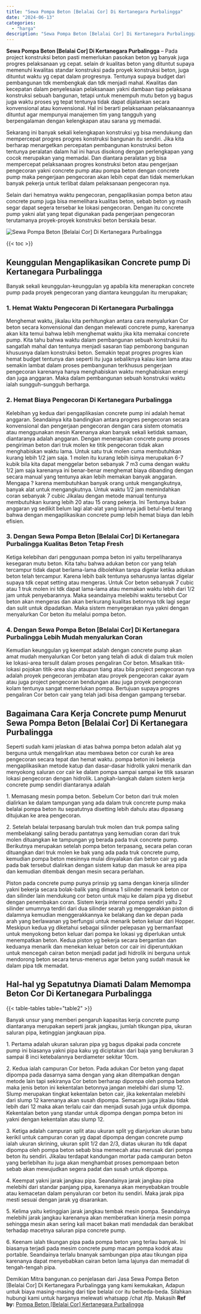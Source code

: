 ```yaml
---
title: "Sewa Pompa Beton [Belalai Cor] Di Kertanegara Purbalingga"
date: "2024-06-13"
categories: 
  - "harga"
description: "Sewa Pompa Beton [Belalai Cor] Di Kertanegara Purbalingga. Demikian Mitra bangunan.co penjelasan dari Jasa Sewa Pompa Beton [Belalai Cor] Di Kertanegara Pu..."
---
```


**Sewa Pompa Beton \[Belalai Cor\] Di Kertanegara Purbalingga** – Pada project konstruksi beton pasti memerlukan pasokan beton yg banyak juga progres pelaksanaan yg cepat. selain dr kualitas beton yang dituntut supaya memenuhi kwalitas standar konstruksi pada proyek konstruksi beton, juga dituntut waktu yg cepat dalam progresnya. Tentunya supaya budget dari pembangunan tdk membengkak dan tdk menjadi mahal. Kwalitas dan kecepatan dalam penyelesaian pelaksanaan yakni dambaan tiap pelaksana konstruksi sebuah bangunan, tetapi untuk menempuh mutu beton yg bagus juga waktu proses yg tepat tentunya tidak dapat dijalankan secara konvensional atau konvensional. Hal ini berarti pelaksanaan pelaksanaannya dituntut agar mempunyai manajemen tim yang tangguh yang berpengalaman dengan kelengkapan atau sarana yg memadai.

Sekarang ini banyak sekali kelengkapan konstruksi yg bisa mendukung dan mempercepat progres progres konstruksi bangunan itu sendiri. Jika kita berharap menargetkan percepatan pembangunan konstruksi beton tentunya peralatan dalam hal ini harus disokong dengan perlengkapan yang cocok merupakan yang memadai. Dan diantara peralatan yg bisa mempercepat pelaksanaan progres konstruksi beton atau pengerjaan pengecoran yakni concrete pump atau pompa beton dengan concrete pump maka pengerjaan pengecoran akan lebih cepat dan tidak memerlukan banyak pekerja untuk terlibat dalam pelaksanaan pengecoran nya.

Selain dari hematnya waktu pengecoran, pengaplikasian pompa beton atau concrete pump juga bisa memelihara kualitas beton, sebab beton yg masih segar dapat segera tersebar ke lokasi pengecoran. Dengan itu concrete pump yakni alat yang tepat digunakan pada pengerjaan pengecoran terutamanya proyek-proyek konstruksi beton berskala besar.

![Sewa Pompa Beton [Belalai Cor] Di Kertanegara Purbalingga](/images/sewa-concrete-pump-34.png)

{{< toc >}}

## Keunggulan Mengaplikasikan Concrete pump Di Kertanegara Purbalingga

Banyak sekali keunggulan-keunggulan yg apabila kita menerapkan concrete pump pada proyek pengecoran yang diantara keunggulan itu merupakan;

### 1\. Hemat Waktu Pengecoran Di Kertanegara Purbalingga

Menghemat waktu, jikalau kita perhitungkan antara cara menyalurkan Cor beton secara konvensional dan dengan melewati concrete pump, karenanya akan kita temui bahwa lebih menghemat waktu jika kita memakai concrete pump. Kita tahu bahwa waktu dalam pembangunan sebuah konstruksi itu sangatlah mahal dan tentunya menjadi sasaran tiap pemborong bangunan khususnya dalam konstruksi beton. Semakin tepat progres progres kian hemat budget tentunya dan seperti itu juga sebaliknya kalau kian lama atau semakin lambat dalam proses pembangunan terkhusus pengerjaan pengecoran karenanya hanya menghabiskan waktu menghabiskan energi dan juga anggaran. Maka dalam pembangunan sebuah konstruksi waktu ialah sungguh-sungguh berharga.

### 2\. Hemat Biaya Pengecoran Di Kertanegara Purbalingga

Kelebihan yg kedua dari pengaplikasian concrete pump ini adalah hemat anggaran. Seandainya kita bandingkan antara progres pengecoran secara konvensional dan pengerjaan pengecoran dengan cara sistem otomatis atau menggunakan mesin Karenanya akan banyak sekali ketidak samaan, diantaranya adalah anggaran. Dengan menerapkan concrete pump proses pengiriman beton dari truk molen ke titik pengecoran tidak akan menghabiskan waktu lama. Untuk satu truk molen cuma membutuhkan kurang lebih 1/2 jam saja. 1 molen itu kurang lebih isinya merupakan 6-7 kubik bila kita dapat menggelar beton sebanyak 7 m3 cuma dengan waktu 1/2 jam saja karenanya ini benar-benar menghemat biaya dibanding dengan secara manual yang tentunya akan lebih memakan banyak anggaran. Mengapa ? karena membutuhkan banyak orang untuk mengangkutnya, banyak alat untuk mengangkutnya. Untuk waktu 1/2 jam memindahkan coran sebanyak 7 cubic Jikalau dengan metode manual tentunya membutuhkan kurang lebih 20 atau 15 orang pekerja. Ini Tentunya bukan anggaran yg sedikit belum lagi alat-alat yang lainnya jadi betul-betul terang bahwa dengan mengaplikasikan concrete pump lebih hemat biaya dan lebih efisien.

### 3\. Dengan Sewa Pompa Beton \[Belalai Cor\] Di Kertanegara Purbalingga Kualitas Beton Tetap Fresh

Ketiga kelebihan dari penggunaan pompa beton ini yaitu terpeliharanya kesegaran mutu beton. Kita tahu bahwa adukan beton cor yang telah tercampur tidak dapat berlama-lama dibolehkan tanpa digelar ketika adukan beton telah tercampur. Karena lebih baik tentunya seharusnya lantas digelar supaya tdk cepat setting atau mengeras. Untuk Cor beton sebanyak 7 cubic atau 1 truk molen ini tdk dapat lama-lama atau memakan waktu lebih dari 1/2 jam untuk penyebarannya. Maka seandainya melebihi waktu tersebut Cor beton akan mengeras dan akan berkurang kualitas betonnya tdk lagi segar dan sulit untuk dipadatkan. Maka sistem menyegerakan nya yakni dengan menyalurkan Cor beton itu melalui pompa beton.

### 4\. Dengan Sewa Pompa Beton \[Belalai Cor\] Di Kertanegara Purbalingga Lebih Mudah menyalurkan Coran

Kemudian keunggulan yg keempat adalah dengan concrete pump akan amat mudah menyalurkan Cor beton yang telah di aduk di dalam truk molen ke lokasi-area tersulit dalam proses pengaliran Cor beton. Misalkan titik-lokasi pojokan titik-area slup ataupun tiang atau bila project pengecoran nya adalah proyek pengecoran jembatan atau proyek pengecoran cakar ayam atau juga project pengecoran bendungan atau juga proyek pengecoran kolam tentunya sangat memerlukan pompa. Bertujuan supaya progres pengaliran Cor beton cair yang telah jadi bisa dengan gampang tersebar.

## Bagaimana Cara Kerja Concrete pump Menurut Sewa Pompa Beton \[Belalai Cor\] Di Kertanegara Purbalingga

Seperti sudah kami jelaskan di atas bahwa pompa beton adalah alat yg berguna untuk mengalirkan atau membawa beton cor curah ke area pengecoran secara tepat dan hemat waktu. pompa beton ini bekerja mengaplikasikan metode katup dan dasar-dasar hidrolik yakni menarik dan menyokong saluran cor cair ke dalam pompa sampai sampai ke titik sasaran lokasi pengecoran dengan hidrolik. Langkah-langkah dalam sistem kerja concrete pump sendiri diantaranya adalah

1\. Memasang mesin pompa beton. Sebelum Cor beton dari truk molen dialirkan ke dalam tampungan yang ada dalam truk concrete pump maka belalai pompa beton itu sepatutnya disetting lebih dahulu atau dipasang ditujukan ke area pengecoran.

2\. Setelah belalai terpasang barulah truk molen dan truk pompa saling membelakangi saling beradu pantatnya yang kemudian coran dari truk molen dituangkan ke tampungan yg berada pada truk concrete pump. Berikutnya merupakan setelah pompa beton terpasang, secara pelan coran dituangkan dari truk molen ke bak yang ada pada truk concrete pump, kemudian pompa beton mesinnya mulai dinyalakan dan beton cair yg ada pada bak tersebut dialirkan dengan sistem katup dan masuk ke area pipa dan kemudian ditembak dengan mesin secara perlahan.

Piston pada concrete pump punya prinsip yg sama dengan kinerja silinder yakni bekerja secara bolak-balik yang dimana 1 silinder menarik beton cor dan silinder lain mendukung cor beton untuk maju ke dalam pipa yg disebut dengan penembakan coran. Sistem kerja internal pompa sendiri yaitu 2 silinder umumnya terdiri dari dua silinder searah yg menggerakkan piston di dalamnya kemudian menggerakkannya ke belakang dan ke depan pada arah yang berlawanan yg berfungsi untuk menarik beton keluar dari Hopper. Meskipun kedua yg diketahui sebagai silinder pelepasan yg bermanfaat untuk menyokong beton keluar dari pompa ke lokasi yg diperlukan untuk menempatkan beton. Kedua piston yg bekerja secara bergantian dan keduanya menarik dan menekan keluar beton cor cair ini diperuntukkan untuk mencegah cairan beton menjadi padat jadi hidrolik ini berguna untuk mendorong beton secara terus-menerus agar beton yang sudah masuk ke dalam pipa tdk memadat.

## Hal-hal yg Sepatutnya Diamati Dalam Memompa Beton Cor Di Kertanegara Purbalingga

{{< table-tables table="table2" >}}

Banyak unsur yang memberi pengaruh kapasitas kerja concrete pump diantaranya merupakan seperti jarak jangkau, jumlah tikungan pipa, ukuran saluran pipa, ketinggian jangkauan pipa.

1\. Pertama adalah ukuran saluran pipa yg bagus dipakai pada concrete pump ini biasanya yakni pipa kaku yg diciptakan dari baja yang berukuran 3 sampai 8 inci ketebalannya berdiameter sekitar 10cm.

2\. Kedua ialah campuran Cor beton. Pada adukan Cor beton yang dapat dipompa pada dasarnya sama dengan yang akan ditempatkan dengan metode lain tapi sekiranya Cor beton berharap dipompa oleh pompa beton maka jenis beton ini kekentalan betonnya jangan melebihi dari slump 12. Slump merupakan tingkat kekentalan beton cair, jika kekentalan melebihi dari slump 12 karenanya akan susah dipompa. Semacam juga jikalau tidak lebih dari 12 maka akan terlalu cair dan menjadi susah juga untuk dipompa. Kekentalan beton yang standar untuk dipompa dengan pompa beton ini yakni dengan kekentalan atau slump 12.

3\. Ketiga adalah campuran split atau ukuran split yg dianjurkan ukuran batu kerikil untuk campuran coran yg dapat dipompa dengan concrete pump ialah ukuran skrining, ukuran split 1/2 dan 2/3, diatas ukuran itu tdk dapat dipompa oleh pompa beton sebab bisa memecah atau merusak dari pompa beton itu sendiri. Jikalau terdapat kandungan mortar pada campuran beton yang berlebihan itu juga akan menghambat proses pemompaan beton sebab akan mewujudkan segera padat dan susah untuk dipompa.

4\. Keempat yakni jarak jangkau pipa. Seandainya jarak jangkau pipa melebihi dari standar panjang pipa, karenanya akan menyebabkan trouble atau kemacetan dalam penyaluran cor beton itu sendiri. Maka jarak pipa mesti sesuai dengan jarak yg disarankan.

5\. Kelima yaitu ketinggian jarak jangkau tembak mesin pompa. Seandainya melebihi jarak jangkau karenanya akan memberatkan kinerja mesin pompa sehingga mesin akan sering kali macet bakan mati mendadak dan berakibat terhadap macetnya saluran pipa concrete pump.

6\. Keenam ialah tikungan pipa pada pompa beton yang terlau banyak. Ini biasanya terjadi pada mesim concrete pump macam pompa kodok atau portable. Seandainya terlalu bnanyak sambungan pipa atau tikungan pipa karenanya dapat menyebabkan cairan beton lama lajunya dan memadat di tengah-tengah pipa.

Demikian Mitra bangunan.co penjelasan dari Jasa Sewa Pompa Beton \[Belalai Cor\] Di Kertanegara Purbalingga yang kami kemukakan, Adapun untuk biaya masing-masing dari tipe belalai cor itu berbeda-beda. Silahkan hubungi kami untuk harganya melewati whatsapp /chat /tlp. Makasih
**Ref by:** [Pompa Beton [Belalai Cor] Kertanegara Purbalingga](https://id.wikipedia.org/wiki/Pompa)
